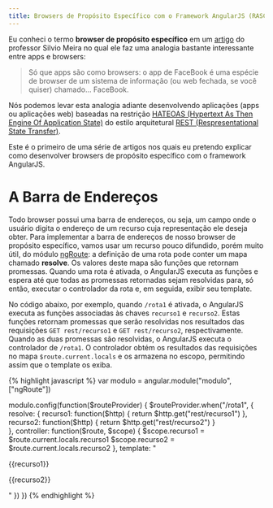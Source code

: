 ```yaml
---
title: Browsers de Propósito Específico com o Framework AngularJS (RASCUNHO)
---
```


Eu conheci o termo **browser de propósito específico** em um [artigo](http://boletim.de/silvio/previses-5-uma-rede-de-apps/) do professor Silvio Meira no qual ele faz uma analogia bastante interessante entre apps e browsers:

> Só que apps são como browsers: o app de FaceBook é uma espécie de browser de um sistema de informação (ou web fechada, se você quiser) chamado... FaceBook.

Nós podemos levar esta analogia adiante desenvolvendo aplicações (apps ou aplicações web) baseadas na restrição [HATEOAS (Hypertext As Then Engine Of Application State)](https://en.wikipedia.org/wiki/HATEOAS) do estilo arquitetural [REST (Respresentational State Transfer)](https://en.wikipedia.org/wiki/Representational_state_transfer).

Este é o primeiro de uma série de artigos nos quais eu pretendo explicar como desenvolver browsers de propósito específico com o framework AngularJS.

# A Barra de Endereços
Todo browser possui uma barra de endereços, ou seja, um campo onde o usuário digita o endereço de um recurso cuja representação ele deseja obter. Para implementar a barra de endereços de nosso browser de propósito específico, vamos usar um recurso pouco difundido, porém muito útil, do módulo [ngRoute](https://docs.angularjs.org/api/ngRoute): a definição de uma rota pode conter um mapa chamado **resolve**. Os valores deste mapa são funções que retornam promessas. Quando uma rota é ativada, o AngularJS executa as funções e espera até que todas as promessas retornadas sejam resolvidas para, só então, executar o controlador da rota e, em seguida, exibir seu template.

No código abaixo, por exemplo, quando `/rota1` é ativada, o AngularJS executa as funções associadas às chaves `recurso1` e `recurso2`. Estas funções retornam promessas que serão resolvidas nos resultados das requisições `GET rest/recurso1` e `GET rest/recurso2`, respectivamente. Quando as duas promessas são resolvidas, o AngularJS executa o controlador de `/rota1`. O controlador obtém os resultados das requisições no mapa `$route.current.locals` e os armazena no escopo, permitindo assim que o template os exiba.

{% highlight javascript %}
var modulo = angular.module("modulo", ["ngRoute"])

modulo.config(function($routeProvider) {
  $routeProvider.when("/rota1", {
    resolve: {
      recurso1: function($http) {
        return $http.get("rest/recurso1")
      },
      recurso2: function($http) {
        return $http.get("rest/recurso2")
      }      
    },
    controller: function($route, $scope) {
      $scope.recurso1 = $route.current.locals.recurso1
      $scope.recurso2 = $route.current.locals.recurso2
    },
    template: "<p>{{recurso1}}</p><p>{{recurso2}}</p>"
  })
})
{% endhighlight %}